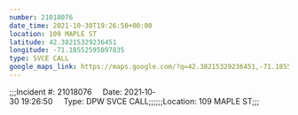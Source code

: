 ```yaml
---
number: 21018076
date_time: 2021-10-30T19:26:50+00:00
location: 109 MAPLE ST
latitude: 42.38215329236451
longitude: -71.18552595897835
type: SVCE CALL
google_maps_link: https://maps.google.com/?q=42.38215329236451,-71.18552595897835
---
```


;;;Incident #: 21018076     Date: 2021‐10‐30 19:26:50     Type: DPW SVCE CALL;;;;;;Location: 109 MAPLE ST;;;
